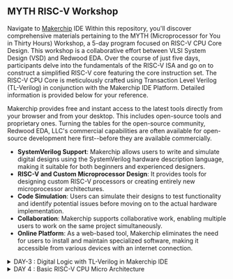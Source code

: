 ## MYTH RISC-V Workshop
Navigate to [Makerchip](https://www.makerchip.com/sandbox/)  IDE
Within this repository, you'll discover comprehensive materials pertaining to the MYTH (Microprocessor for You in Thirty Hours) Workshop, a 5-day program focused on RISC-V CPU Core Design. This workshop is a collaborative effort between VLSI System Design (VSD) and Redwood EDA. Over the course of just five days, participants delve into the fundamentals of the RISC-V ISA and go on to construct a simplified RISC-V core featuring the core instruction set. The RISC-V CPU Core is meticulously crafted using Transaction Level Verilog (TL-Verilog) in conjunction with the Makerchip IDE Platform. Detailed information is provided below for your reference.



Makerchip provides free and instant access to the latest tools directly from your browser and from your desktop. This includes open-source tools and proprietary ones. Turning the tables for the open-source community, Redwood EDA, LLC's commercial capabilities are often available for open-source development here first--before they are available commercially.

- **SystemVerilog Support**: Makerchip allows users to write and simulate digital designs using the SystemVerilog hardware description language, making it suitable for both     beginners and experienced designers.
- **RISC-V and Custom Microprocessor Design**: It provides tools for designing custom RISC-V processors or creating entirely new microprocessor architectures.
- **Code Simulation**: Users can simulate their designs to test functionality and identify potential issues before moving on to the actual hardware implementation.
- **Collaboration**: Makerchip supports collaborative work, enabling multiple users to work on the same project simultaneously.
- **Online Platform**: As a web-based tool, Makerchip eliminates the need for users to install and maintain specialized software, making it accessible from various   devices with an internet connection.

<details>
<summary>DAY-3 : Digital Logic with TL-Verilog in Makerchip IDE</summary>
<br>

#### Task-2 : Lab - Makerchip
To use Makerchip IDE, you need to visit makerchip website at [http://makerchip.com/](http://makerchip.com/) and launch Makerchip IDE
To access a specific example, please follow these steps:
1) **Navigate to the 'Learn' section**
2) **Click on 'Examples'**
3) **Load 'FGPA Multiplier' Example**

**B) XOR Gate**
```
$out = ! $in;
$out1 = ($in1 ^ $in2);
```
![B](https://github.com/dsingla54/dhruv_riscv/assets/139515749/c004943a-8f90-4950-919f-1efa3b23cc8d)




**C) Vectors**
```
$out[4:0] = $in1[3:0] + $in2[3:0];
```
![C](https://github.com/dsingla54/dhruv_riscv/assets/139515749/00d34687-209d-43cc-b384-5a342c2b9aa5)


**D) Mux without vector & with vectors**

```
$out = $sel ? $in1 : $in2;
```
![D](https://github.com/dsingla54/dhruv_riscv/assets/139515749/a07bc1bb-739e-4b60-b11d-3801c37dadc9)


**E) Simple Claculator**

```
$val1[31:0] = $rand1[3:0]; 
$val2[31:0] = $rand2[3:0];
$sum[31:0] = $val1 + $val2;
$diff[31:0] = $val1 - $val2;
$prod[31:0] = $val1 * $val2;
$qut[31:0] = $val1 / $val2;
$out[31:0] = $op[1] ? ($op[0] ? $qut: $prod): ($op [0] ? $diff: $sum);
```
![E](https://github.com/dsingla54/dhruv_riscv/assets/139515749/dc895ba9-ed68-49ff-9f94-f1fbdeae5cba)


#### Task-4 : Sequential logic 
```
$fib[31:0] = $reset ? 1 : (>>1$fib + >>2$fib); 
```
![F](https://github.com/dsingla54/dhruv_riscv/assets/139515749/d6bc873b-40cb-4060-b6ca-388146b76539)


**B) Up-Counter**

```
$num[2:0] = $reset ? 0 : (>>1$num + 1); 
```


![G](https://github.com/dsingla54/dhruv_riscv/assets/139515749/f9a74994-f7ed-4387-9938-02a75b23576a)


**C) Sequential Calculator**

```
$val1[31:0] = (>>1$out); 
$val2[31:0] = $rand2[3:0]; 
$sum[31:0] = $val1 + $val2;
$diff[31:0] = $val1 - $val2;
$prod[31:0] = $val1 * $val2;
$qut[31:0] = $val1 / $val2;
$out[31:0] = $op[1] ? ($op[0] ? $qut: $prod): ($op [0] ? $diff: $sum); 
```


![H](https://github.com/dsingla54/dhruv_riscv/assets/139515749/8d62ce88-b3b8-43f2-a617-15a44d9862d1)



#### Task-5 : Pipelined logic

```
`include "sqrt32.v"
|calc
      @1
         $aa_sq[31:0] = $aa[3:0] * $aa;
         $bb_sq[31:0] = $bb[3:0] * $bb;
      @2
         $cc_sq[31:0] = $aa_sq + $bb_sq;
      @3
         $cc[31:0] = sqrt($cc_sq);
```


![I](https://github.com/dsingla54/dhruv_riscv/assets/139515749/18cce82a-976c-4131-8092-5cf3210087d7)



**Pipeline Implementation**

```
|comp
      @1
         $err1 = $bad_input || $illegal_op;
      @2
         $err2 = $err1 || $over_flow;
      @3
         $err3 = $div_by_zero || $err2;
```


![J](https://github.com/dsingla54/dhruv_riscv/assets/139515749/e018173f-f70a-4e29-9c31-2cbaf9122797)



#### Task-6 : Validity
+ Easier debug
+ Cleaner design
+ Better error checking
+ Automated clock gating

**2 cycle calculator with validity**

```
|calc
      @0
         $reset = *reset;
         
      @1
         $val1 [31:0] = >>2$out [31:0];
         $val2 [31:0] = $rand2[3:0];
         
         $valid = $reset ? 1'b0 : >>1$valid + 1'b1;
         $valid_or_reset = $valid || $reset;
         
      ?$valid_or_reset
      @1
         $sum [31:0] = $val1 + $val2;
         $diff[31:0] = $val1 - $val2;
         $prod[31:0] = $val1 * $val2;
         $qut [31:0] = $val1 / $val2;
         
      @2
         $out [31:0] = $reset ? 32'b0 :
                      ($op[1:0] == 2'b00) ? $sum :
                      ($op[1:0] == 2'b01) ? $diff :
                      ($op[1:0] == 2'b10) ? $prod :
                                              $qut ;
```

![K](https://github.com/dsingla54/dhruv_riscv/assets/139515749/cc5c90db-1f07-43a8-98ef-a8c609ce4db7)



**Distance Calculator**
```
|calc
      @1
         $reset = *reset;
         
      ?$valid
         @1
            $aa_sq[31:0] = $aa[3:0] * $aa;
            $bb_sq[31:0] = $bb[3:0] * $bb;;
         @2
            $cc_sq[31:0] = $aa_sq + $bb_sq;;
         @3
            $cc[31:0] = sqrt($cc_sq);
      @4
         $total_distance[63:0] =
            $reset ? 0 :
            $valid ? >>1$total_distance + $cc :
                     >>1$total_distance;
```
![L](https://github.com/dsingla54/dhruv_riscv/assets/139515749/9d13e505-37bf-466e-ae3b-c71af2f4bbe4)


**Calulator Memory**
```
|calc
      @0
         $reset = *reset;
         
      @1
         $val1 [31:0] = >>2$out [31:0];
         $val2 [31:0] = $rand2[3:0];
         
         $valid = $reset ? 1'b0 : >>1$valid + 1'b1;
         $valid_or_reset = $valid || $reset;
         
      ?$valid_or_reset
      @1
         $sum [31:0] = $val1 + $val2;
         $diff[31:0] = $val1 - $val2;
         $prod[31:0] = $val1 * $val2;
         $qut [31:0] = $val1 / $val2;
         
      @2
         $mem[31:0] = $reset ? 32'b0 :
                      ($op[2:0] == 3'b101) ? $val1 : >>2$mem ;
         
         $out [31:0] = $reset ? 32'b0 :
                      ($op[2:0] == 3'b000) ? $sum :
                      ($op[2:0] == 3'b001) ? $diff :
                      ($op[2:0] == 3'b010) ? $prod :
                      ($op[2:0] == 3'b011) ? $qut  :
                      ($op[2:0] == 3'b100) ? >>2$mem : >>2$out ;
```


![M](https://github.com/dsingla54/dhruv_riscv/assets/139515749/caf22bf8-c235-41d4-8751-13d4387b75e5)

</details>

<details>

<summary>DAY 4 : Basic RISC-V CPU Micro Architecture</summary>
<br>

## Overview
This RISC-V Architecture Block Diagram illustrates the fundamental components and their interactions within a computer system based on the RISC-V instruction set architecture. RISC-V is a modular and customizable architecture, providing a versatile framework for designing processors tailored to specific application requirements.

## Components
1. **CPU (Central Processing Unit)**
   - *Description*: The CPU serves as the core of the RISC-V processor, responsible for executing instructions. It includes multiple stages:
     - Instruction Fetch (IF): Fetches instructions from memory.
     - Instruction Decode (ID): Decodes the fetched instructions.
     - Execution (EX): Performs arithmetic and logic operations.
     - Memory (MEM): Manages data memory access.
     - Write Back (WB): Writes results back to registers.

2. **Instruction Memory**
   - *Description*: This memory component stores the program's instructions that the CPU fetches and executes. It's essential for the program's proper execution.

3. **Data Memory**
   - *Description*: Data Memory stores data used by the CPU during program execution. It is crucial for data manipulation and storage.

4. **Registers**
   - *Description*: Registers are a set of general-purpose storage units used for temporary data storage and manipulation by the CPU. They play a pivotal role in instruction execution.

5. **Control Unit**
   - *Description*: The Control Unit manages control signals and coordinates the activities of the CPU's components, ensuring the proper execution of instructions.

6. **ALU (Arithmetic Logic Unit)**
   - *Description*: The ALU performs arithmetic and logic operations as directed by the CPU's instructions. It is the computational workhorse of the processor.

7. **Instruction Decoder**
   - *Description*: The Instruction Decoder interprets and decodes instructions fetched from memory. It translates instructions into actions for the CPU to execute.

8. **Cache Memory**
   - *Description*: Cache Memory provides fast access to frequently used instructions and data. It helps improve the system's overall performance by reducing memory access times.

9. **Bus Interface**
   - *Description*: The Bus Interface facilitates data transfer between the CPU, memory, and peripherals. It ensures efficient communication within the system.

10. **Peripherals**
    - *Description*: Peripherals are external devices such as input/output controllers, timers, and more. They connect to the CPU, enhancing the system's functionality by allowing interaction with the outside world.

For the consecutive labs, we will use the "RISC-V lab starting point code" from https://github.com/stevehoover/RISC-V_MYTH_Workshop.

Use the following links : [Link for the starter code](https://myth.makerchip.com/sandbox?code_url=https:%2F%2Fraw.githubusercontent.com%2Fstevehoover%2FRISC-V_MYTH_Workshop%2Fmaster%2Frisc-v_shell.tlv#)

#### Task-1 : Program Counter
![1](https://github.com/dsingla54/dhruv_riscv/assets/139515749/538ebaf9-7ee4-4e4c-9d2a-6739cf90752f)




#### Task-2 : Instruction Fetch

![2](https://github.com/dsingla54/dhruv_riscv/assets/139515749/630949bb-5da3-48b2-9daf-5b0ca432a489)



#### Task-3 : Instruction Decode

![3](https://github.com/dsingla54/dhruv_riscv/assets/139515749/94bc6f2b-49f6-45a0-971a-9c4794d5a346)



#### Task-4 : Instruction Decode with validity

![4](https://github.com/dsingla54/dhruv_riscv/assets/139515749/e99d0c4e-c901-46ff-abc5-a300045d5ca0)



#### Task-5 : Individual Instruction decode

![5](https://github.com/dsingla54/dhruv_riscv/assets/139515749/ae871545-330f-4c40-8f76-b4cbb30617ab)



#### Task-6 : Register File Read

![6](https://github.com/dsingla54/dhruv_riscv/assets/139515749/49b2fe71-d75a-4a60-818f-63f2fc9f85b7)



#### Task-7 : ALU

![7](https://github.com/dsingla54/dhruv_riscv/assets/139515749/38acb290-b4ad-4ffb-9949-98ad3fb64f53)



#### Task-8 : Register File Write

![8](https://github.com/dsingla54/dhruv_riscv/assets/139515749/e58daf40-d20b-4e17-acdf-41669bc1fc4b)



#### Task-9 : Branch Instructions

![9](https://github.com/dsingla54/dhruv_riscv/assets/139515749/2700a34b-e388-4a46-8bab-24767948995d)



#### Task-10 : Testbench to check functionality
![10](https://github.com/dsingla54/dhruv_riscv/assets/139515749/e5ad0afb-41f7-4f20-9561-56738021ac10)

</details>
